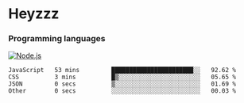 # Heyzzz  

### Programming languages  

[![Node.js](https://img.shields.io/badge/-Node.js-262626?style=for-the-badge)](https://nodejs.org/ru)

<!--START_SECTION:waka-->

```text
JavaScript   53 mins         ███████████████████████░░   92.62 %
CSS          3 mins          █▒░░░░░░░░░░░░░░░░░░░░░░░   05.65 %
JSON         0 secs          ▒░░░░░░░░░░░░░░░░░░░░░░░░   01.69 %
Other        0 secs          ░░░░░░░░░░░░░░░░░░░░░░░░░   00.03 %
```

<!--END_SECTION:waka-->
